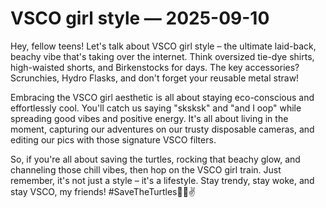 # VSCO girl style — 2025-09-10

Hey, fellow teens! Let's talk about VSCO girl style – the ultimate laid-back, beachy vibe that's taking over the internet. Think oversized tie-dye shirts, high-waisted shorts, and Birkenstocks for days. The key accessories? Scrunchies, Hydro Flasks, and don't forget your reusable metal straw!

Embracing the VSCO girl aesthetic is all about staying eco-conscious and effortlessly cool. You'll catch us saying "sksksk" and "and I oop" while spreading good vibes and positive energy. It's all about living in the moment, capturing our adventures on our trusty disposable cameras, and editing our pics with those signature VSCO filters.

So, if you're all about saving the turtles, rocking that beachy glow, and channeling those chill vibes, then hop on the VSCO girl train. Just remember, it's not just a style – it's a lifestyle. Stay trendy, stay woke, and stay VSCO, my friends! #SaveTheTurtles🐢💚✌️